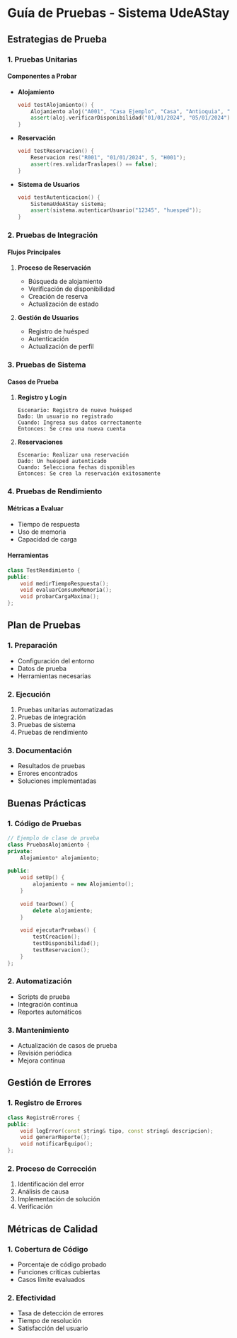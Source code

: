 # Guía de Pruebas - Sistema UdeAStay

## Estrategias de Prueba

### 1. Pruebas Unitarias

#### Componentes a Probar
- **Alojamiento**
  ```cpp
  void testAlojamiento() {
      Alojamiento aloj("A001", "Casa Ejemplo", "Casa", "Antioquia", "Medellín");
      assert(aloj.verificarDisponibilidad("01/01/2024", "05/01/2024"));
  }
  ```

- **Reservación**
  ```cpp
  void testReservacion() {
      Reservacion res("R001", "01/01/2024", 5, "H001");
      assert(res.validarTraslapes() == false);
  }
  ```

- **Sistema de Usuarios**
  ```cpp
  void testAutenticacion() {
      SistemaUdeAStay sistema;
      assert(sistema.autenticarUsuario("12345", "huesped"));
  }
  ```

### 2. Pruebas de Integración

#### Flujos Principales
1. **Proceso de Reservación**
   - Búsqueda de alojamiento
   - Verificación de disponibilidad
   - Creación de reserva
   - Actualización de estado

2. **Gestión de Usuarios**
   - Registro de huésped
   - Autenticación
   - Actualización de perfil

### 3. Pruebas de Sistema

#### Casos de Prueba

1. **Registro y Login**
   ```
   Escenario: Registro de nuevo huésped
   Dado: Un usuario no registrado
   Cuando: Ingresa sus datos correctamente
   Entonces: Se crea una nueva cuenta
   ```

2. **Reservaciones**
   ```
   Escenario: Realizar una reservación
   Dado: Un huésped autenticado
   Cuando: Selecciona fechas disponibles
   Entonces: Se crea la reservación exitosamente
   ```

### 4. Pruebas de Rendimiento

#### Métricas a Evaluar
- Tiempo de respuesta
- Uso de memoria
- Capacidad de carga

#### Herramientas
```cpp
class TestRendimiento {
public:
    void medirTiempoRespuesta();
    void evaluarConsumoMemoria();
    void probarCargaMaxima();
};
```

## Plan de Pruebas

### 1. Preparación
- Configuración del entorno
- Datos de prueba
- Herramientas necesarias

### 2. Ejecución
1. Pruebas unitarias automatizadas
2. Pruebas de integración
3. Pruebas de sistema
4. Pruebas de rendimiento

### 3. Documentación
- Resultados de pruebas
- Errores encontrados
- Soluciones implementadas

## Buenas Prácticas

### 1. Código de Pruebas
```cpp
// Ejemplo de clase de prueba
class PruebasAlojamiento {
private:
    Alojamiento* alojamiento;
    
public:
    void setUp() {
        alojamiento = new Alojamiento();
    }
    
    void tearDown() {
        delete alojamiento;
    }
    
    void ejecutarPruebas() {
        testCreacion();
        testDisponibilidad();
        testReservacion();
    }
};
```

### 2. Automatización
- Scripts de prueba
- Integración continua
- Reportes automáticos

### 3. Mantenimiento
- Actualización de casos de prueba
- Revisión periódica
- Mejora continua

## Gestión de Errores

### 1. Registro de Errores
```cpp
class RegistroErrores {
public:
    void logError(const string& tipo, const string& descripcion);
    void generarReporte();
    void notificarEquipo();
};
```

### 2. Proceso de Corrección
1. Identificación del error
2. Análisis de causa
3. Implementación de solución
4. Verificación

## Métricas de Calidad

### 1. Cobertura de Código
- Porcentaje de código probado
- Funciones críticas cubiertas
- Casos límite evaluados

### 2. Efectividad
- Tasa de detección de errores
- Tiempo de resolución
- Satisfacción del usuario